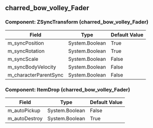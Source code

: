 ## charred_bow_volley_Fader

### Component: ZSyncTransform (charred_bow_volley_Fader)

|Field|Type|Default Value|
|---|---|---|
|m_syncPosition|System.Boolean|True|
|m_syncRotation|System.Boolean|True|
|m_syncScale|System.Boolean|False|
|m_syncBodyVelocity|System.Boolean|False|
|m_characterParentSync|System.Boolean|False|

### Component: ItemDrop (charred_bow_volley_Fader)

|Field|Type|Default Value|
|---|---|---|
|m_autoPickup|System.Boolean|False|
|m_autoDestroy|System.Boolean|True|

